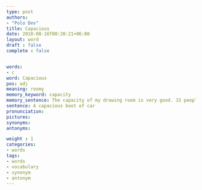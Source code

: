 ```yaml
---
type: post
authors:
- "Polo Dev"
title: Capacious
date: 2018-08-16T00:20:21+06:00
layout: word
draft : false
complete : false


words:
- c
word: Capacious
pos: adj
meaning: roomy
memory_keyword: capacity
memory_sentence: The capacity of my drawing room is very good. 15 people can sit together comfortably. This is very roomy
sentence: A capacious boot of car
pronunciation:
pictures:
synonyms:
antonyms:

weight : 1
categories:
- words
tags:
- words
- vocabulary
- synonym
- antonym
---
```

